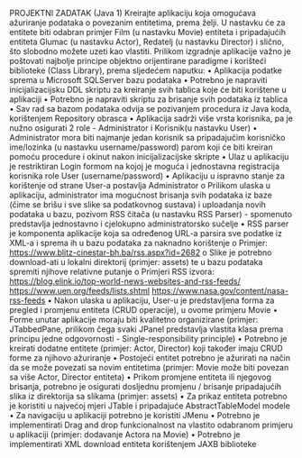 PROJEKTNI ZADATAK (Java 1)
Kreirajte aplikaciju koja omogućava ažuriranje podataka o povezanim entitetima, prema želji. U nastavku će za entitete biti odabran primjer Film (u nastavku Movie) entiteta i pripadajućih entiteta Glumac (u nastavku Actor), Redatelj (u nastavku Director) i slično, što slobodno možete uzeti kao vlastiti.
Prilikom izgradnje aplikacije važno je poštovati najbolje principe objektno orijentirane paradigme i korišteći biblioteke (Class Library), prema sljedećem naputku:
• Aplikacija podatke sprema u Microsoft SQLServer bazu podataka
• Potrebno je napraviti inicijalizacijsku DDL skriptu za kreiranje svih tablica koje će biti korištene u aplikaciji
• Potrebno je napraviti skriptu za brisanje svih podataka iz tablica
• Sav rad sa bazom podataka odvija se pozivanjem procedura iz Java koda, korištenjem Repository obrasca
• Aplikacija sadrži više vrsta korisnika, pa je nužno osigurati 2 role - Administrator i Korisnik(u nastavku User)
• Administrator mora biti najmanje jedan korisnik sa pripadajućim korisničko ime/lozinka (u nastavku username/password) parom koji će biti kreiran pomoću procedure i okinut nakon inicijalizacijske skripte
• Ulaz u aplikaciju je restriktiran Login formom na kojoj je moguća i jednostavna registracija korisnika role User (username/password)
• Aplikaciju u ispravno stanje za korištenje od strane User-a postavlja Administrator
o Prilikom ulaska u aplikaciju, administrator ima mogućnost brisanja svih podataka iz baze (čime se brišu i sve slike sa podatkovnog sustava) i uploadanja novih podataka u bazu, pozivom RSS čitača (u nastavku RSS Parser) - spomenuto predstavlja jednostavno i cjelokupno administratorsko sučelje
• RSS parser je komponenta aplikacije koja sa određenog URL-a parsira sve podatke iz XML-a i sprema ih u bazu podataka za naknadno korištenje
o Primjer: https://www.blitz-cinestar-bh.ba/rss.aspx?id=2682
o Slike je potrebno download-ati u lokalni direktorij (primjer: assets) te u bazu podataka spremiti njihove relativne putanje
o Primjeri RSS izvora:
https://blog.elink.io/top-world-news-websites-and-rss-feeds/
https://www.uen.org/feeds/lists.shtml
https://www.nasa.gov/content/nasa-rss-feeds
• Nakon ulaska u aplikaciju, User-u je predstavljena forma za pregled i promjenu entiteta (CRUD operacije), u ovome primjeru Movie
• Forme unutar aplikacije moraju biti kvalitetno organizirane (primjer: JTabbedPane, prilikom čega svaki JPanel predstavlja vlastita klasa prema principu jedne odgovornosti - Single-responsibility principle)
• Potrebno je kreirati dodatne entitete (primjer: Actor, Director) koji također imaju CRUD forme za njihovo ažuriranje
• Postojeći entitet potrebno je ažurirati na način da se može povezati sa novim entitetima (primjer: Movie može biti povezan sa više Actor, Director entiteta)
• Prikom promjene entiteta ili njegovog brisanja, potrebno je osigurati dosljednu promjenu / brisanje pripadajućih slika iz direktorija sa slikama (primjer: assets)
• Za prikaz entiteta potrebno je koristiti u najvećoj mjeri JTable i pripadajuće AbstractTableModel modele
• Za navigaciju u aplikaciji potrebno je koristiti JMenu
• Potrebno je implementirati Drag and drop funkcionalnost na vlastito odabranom primjeru u aplikaciji (primjer: dodavanje Actora na Movie)
• Potrebno je implementirati XML download entiteta korištenjem JAXB biblioteke
